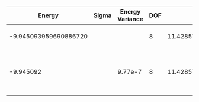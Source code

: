 | Energy                | Sigma | Energy Variance | DOF | Einf              | Method                                                      | Reference |
|-----------------------|-------|-----------------|-----|-------------------|-------------------------------------------------------------|-----------|
| -9.945093959690886720 |       |                 | 8   | 11.42857142857143 | Exact diagonalization                                       | TODO: own code (ED) |
| -9.945092             |       | 9.77e-7         | 8   | 11.42857142857143 | DMRG (MaxBondDim ~1500, Extrap Eng = -9.9450941 +/- 2.9e-7) | TODO: ask Max |
